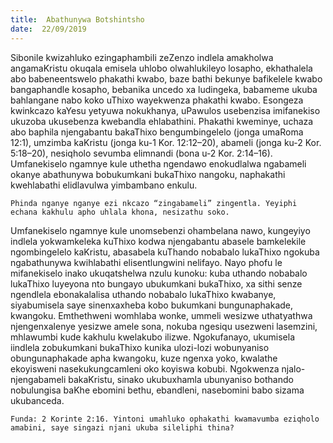 ```yaml
---
title:  Abathunywa Botshintsho
date:  22/09/2019
---
```


Sibonile kwizahluko ezingaphambili zeZenzo indlela amakholwa angamaKristu okuqala emisela uhlobo olwahlukileyo losapho, ekhathalela abo babeneentswelo phakathi kwabo, baze bathi bekunye bafikelele kwabo bangaphandle kosapho, bebanika uncedo xa ludingeka, babameme ukuba bahlangane nabo koko uThixo wayekwenza phakathi kwabo.  Esongeza kwinkcazo kaYesu yetyuwa nokukhanya, uPawulos usebenzisa imifanekiso ukuzoba ukusebenza kwebandla ehlabathini. Phakathi kweminye, uchaza abo baphila njengabantu bakaThixo bengumbingelelo (jonga umaRoma 12:1), umzimba kaKristu (jonga ku-1 Kor. 12:12–20), abameli (jonga ku-2 Kor. 5:18–20), nesiqholo sevumba elimnandi (bona u-2 Kor. 2:14–16). Umfanekiselo ngamnye kule uthetha ngendawo enokudlalwa ngabameli okanye abathunywa bobukumkani bukaThixo nangoku, naphakathi kwehlabathi elidlavulwa yimbambano enkulu.

`Phinda nganye nganye ezi nkcazo “zingabameli” zingentla. Yeyiphi echana kakhulu apho uhlala khona, nesizathu soko.`

Umfanekiselo ngamnye kule unomsebenzi ohambelana nawo, kungeyiyo indlela yokwamkeleka kuThixo kodwa njengabantu abasele bamkelekile ngombingelelo kaKristu, abasabela kuThando nobabalo lukaThixo ngokuba ngabathunywa kwihlabathi elisentlungwini nelifayo.  Nayo phofu le mifanekiselo inako ukuqatshelwa nzulu kunoku: kuba uthando nobabalo lukaThixo luyeyona nto bungayo ubukumkani bukaThixo, xa sithi senze ngendlela ebonakalalisa uthando nobabalo lukaThixo kwabanye, siyabumisela saye sinenxaxheba kobo bukumkani bungunaphakade, kwangoku.  Emthethweni womhlaba wonke, ummeli wesizwe uthatyathwa njengenxalenye yesizwe amele sona, nokuba ngesiqu usezweni lasemzini, mhlawumbi kude kakhulu kwelakubo ilizwe. Ngokufanayo, ukumisela iindlela zobukumkani bukaThixo kunika ulozi-lozi wobunyaniso obungunaphakade apha kwangoku, kuze ngenxa yoko, kwalathe ekoyisweni nasekukungcamleni oko koyiswa kobubi. Ngokwenza njalo-njengabameli bakaKristu, sinako ukubuxhamla ubunyaniso bothando nobulungisa baKhe ebomini bethu, ebandleni, nasebomini babo sizama ukubanceda.

`Funda: 2 Korinte 2:16. Yintoni umahluko ophakathi kwamavumba eziqholo amabini, saye singazi njani ukuba sileliphi thina?`